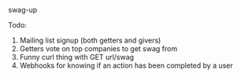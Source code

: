 swag-up

Todo:
1. Mailing list signup (both getters and givers)
2. Getters vote on top companies to get swag from
3. Funny curl thing with GET url/swag
4. Webhooks for knowing if an action has been completed by a user
